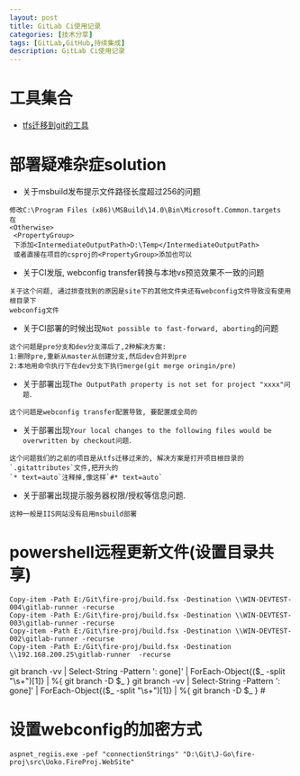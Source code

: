 ```yaml
---
layout: post
title: GitLab Ci使用记录
categories: [技术分享]
tags: [GitLab,GitHub,持续集成]
description: GitLab Ci使用记录
---
```



# 工具集合
* [tfs迁移到git的工具](http://git-tfs.com/)


# 部署疑难杂症solution
* 关于msbuild发布提示文件路径长度超过256的问题
```
修改C:\Program Files (x86)\MSBuild\14.0\Bin\Microsoft.Common.targets
在 
<Otherwise>
 <PropertyGroup>
 下添加<IntermediateOutputPath>D:\Temp</IntermediateOutputPath>
 或者直接在项目的csproj的<PropertyGroup>添加也可以
 ```

* 关于CI发版, webconfig transfer转换与本地vs预览效果不一致的问题
```
关于这个问题, 通过排查找到的原因是site下的其他文件夹还有webconfig文件导致没有使用根目录下
webconfig文件
```

* 关于CI部署的时候出现`Not possible to fast-forward, aborting`的问题
```
这个问题是pre分支和dev分支滞后了,2种解决方案:
1:删除pre,重新从master从创建分支,然后dev合并到pre
2:本地用命令执行下在dev分支下执行merge(git merge oringin/pre)
```

* 关于部署出现`The OutputPath property is not set for project "xxxx"问题`.
```
这个问题是webconfig transfer配置导致, 要配置成全局的 
```

* 关于部署出现`Your local changes to the following files would be overwritten by checkout问题`.
```
这个问题我们的之前的项目是从tfs迁移过来的, 解决方案是打开项目根目录的`.gitattributes`文件,把开头的
`* text=auto`注释掉,像这样`#* text=auto`
```

* 关于部署出现提示服务器权限/授权等信息问题.
```
这种一般是IIS网站没有启用msbuild部署
```


# powershell远程更新文件(设置目录共享)
```
Copy-item -Path E:/Git\fire-proj/build.fsx -Destination \\WIN-DEVTEST-004\gitlab-runner -recurse
Copy-item -Path E:/Git\fire-proj/build.fsx -Destination \\WIN-DEVTEST-003\gitlab-runner -recurse
Copy-item -Path E:/Git\fire-proj/build.fsx -Destination \\WIN-DEVTEST-002\gitlab-runner -recurse
Copy-item -Path E:/Git\fire-proj/build.fsx -Destination \\192.168.200.25\gitlab-runner  -recurse
```

git branch -vv | Select-String -Pattern ': gone]' | ForEach-Object{($_ -split "\s+")[1]} | %{ git branch -D $_ }
git branch -vv | Select-String -Pattern ': gone]' | ForEach-Object{($_ -split "\s+")[1]} | %{ git branch -D $_ } # 

# 设置webconfig的加密方式
```
aspnet_regiis.exe -pef "connectionStrings" "D:\Git\J-Go\fire-proj\src\Uoko.FireProj.WebSite"  
```